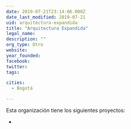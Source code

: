 ```yaml
---
date: 2019-07-21T23:14:06.000Z
date_last_modified: 2019-07-21
uid: arquitectura-expandida
title: "Arquitectura Expandida"
legal_name: 
description: ""
org_type: Otro
website: 
year_founded: 
facebook: 
twitter: 
tags:

cities: 
  - Bogotá

---
```


Esta organización tiene los siguientes proyectos:

- [](/proyectos/)
